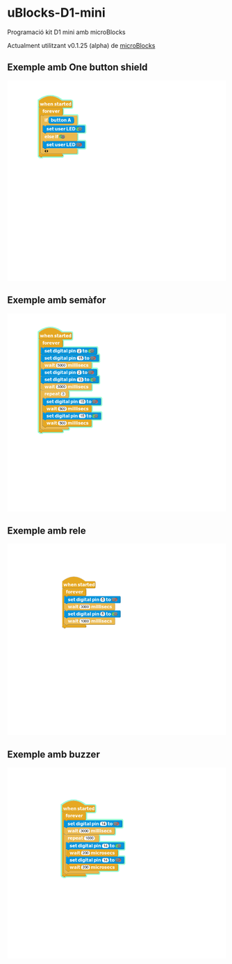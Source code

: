 # uBlocks-D1-mini
Programació kit D1 mini amb microBlocks

Actualment utilitzant v0.1.25 (alpha) de [microBlocks](https://github.com/bromagosa/microblocks-site/releases/tag/v0.1.25)

## Exemple amb One button shield

![1 button](/imatges/1%20button.png)

## Exemple amb semàfor

![1 button](/imatges/semafor.png)

## Exemple amb rele

![1 button](/imatges/rele.png)

## Exemple amb buzzer

![1 button](/imatges/buzzer.png)
